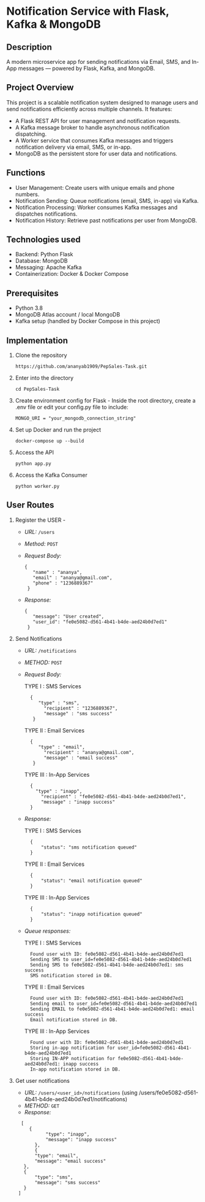 # Notification Service with Flask, Kafka & MongoDB

## Description

A modern microservice app for sending notifications via Email, SMS, and In-App messages — powered by Flask, Kafka, and MongoDB.

## Project Overview

This project is a scalable notification system designed to manage users and send notifications efficiently across multiple channels. It features:
  - A Flask REST API for user management and notification requests.
  - A Kafka message broker to handle asynchronous notification dispatching.
  - A Worker service that consumes Kafka messages and triggers notification delivery via email, SMS, or in-app.
  - MongoDB as the persistent store for user data and notifications.

## Functions

  - User Management: Create users with unique emails and phone numbers.
  - Notification Sending: Queue notifications (email, SMS, in-app) via Kafka.
  - Notification Processing: Worker consumes Kafka messages and dispatches notifications.
  - Notification History: Retrieve past notifications per user from MongoDB.

## Technologies used

  - Backend: Python Flask 
  - Database: MongoDB 
  - Messaging: Apache Kafka 
  - Containerization: Docker & Docker Compose

## Prerequisites

  - Python 3.8
  - MongoDB Atlas account / local MongoDB
  - Kafka setup (handled by Docker Compose in this project)

## Implementation

1. Clone the repository
   ```
   https://github.com/ananyab1909/PepSales-Task.git
   ```

3. Enter into the directory
   ```
   cd PepSales-Task
   ```

5. Create environment config for Flask - Inside the root directory, create a .env file or edit your config.py file to include:
    ```
    MONGO_URI = "your_mongodb_connection_string"
    ```

7. Set up Docker and run the project
   ```
   docker-compose up --build
   ```

9. Access the API
     ```
     python app.py
     ```

11. Access the Kafka Consumer
     ```
     python worker.py
     ```

## User Routes

1. Register the USER -
   
   - *URL:* `/users`
   - *Method:* `POST`
   - *Request Body:*
   
     ```
     {
        "name" : "ananya", 
      	"email" : "ananya@gmail.com",
      	"phone" : "1236889367" 
      }
     ```
   - *Response:*
     ```
     {
      	"message": "User created",
      	"user_id": "fe0e5082-d561-4b41-b4de-aed24b0d7ed1"
      }
     ```

3. Send Notifications

   - *URL:* `/notifications`
   - *METHOD:* `POST`
   - *Request Body:*
   
     TYPE I : SMS Services
     ```
       {
          "type" : "sms", 
        	"recipient" : "1236889367",
        	"message" : "sms success" 
        }
     ```
     
     TYPE II : Email Services
     ```
       {
          "type" : "email", 
        	"recipient" : "ananya@gmail.com",
        	"message" : "email success" 
        }
     ```
     TYPE III : In-App Services
      ```
        {
          "type" : "inapp", 
        	"recipient" : "fe0e5082-d561-4b41-b4de-aed24b0d7ed1",
        	"message" : "inapp success" 
        }
      ```

    - *Response:*
    
      TYPE I : SMS Services
      ```
        {
        	"status": "sms notification queued"
        }
      ```
      
      TYPE II : Email Services
      ```
        {
        	"status": "email notification queued"
        }
      ```
    
      TYPE III : In-App Services
      ```
        {
        	"status": "inapp notification queued"
        }
      ```
  
    - *Queue responses:*
    
      TYPE I : SMS Services
      ```
        Found user with ID: fe0e5082-d561-4b41-b4de-aed24b0d7ed1
        Sending SMS to user_id=fe0e5082-d561-4b41-b4de-aed24b0d7ed1
        Sending SMS to fe0e5082-d561-4b41-b4de-aed24b0d7ed1: sms success
        SMS notification stored in DB.
      ```
  
      TYPE II : Email Services
      ```
        Found user with ID: fe0e5082-d561-4b41-b4de-aed24b0d7ed1
        Sending email to user_id=fe0e5082-d561-4b41-b4de-aed24b0d7ed1
        Sending EMAIL to fe0e5082-d561-4b41-b4de-aed24b0d7ed1: email success     
        Email notification stored in DB.
      ```
    
      TYPE III : In-App Services
      ```
        Found user with ID: fe0e5082-d561-4b41-b4de-aed24b0d7ed1
        Storing in-app notification for user_id=fe0e5082-d561-4b41-b4de-aed24b0d7ed1
        Storing IN-APP notification for fe0e5082-d561-4b41-b4de-aed24b0d7ed1: inapp success
        In-app notification stored in DB.
      ```
      
  4. Get user notifications
     
     - *URL:* `/users/<user_id>/notifications` (using /users/fe0e5082-d561-4b41-b4de-aed24b0d7ed1/notifications)
     - *METHOD:* `GET`
     - *Response:*
     ```
       [
      	  {
        		"type": "inapp",
        		"message": "inapp success"
        	},
        	{
      		"type": "email",
      		"message": "email success"
      	},
      	{
      		"type": "sms",
      		"message": "sms success"
      	}
      ]
     ```

